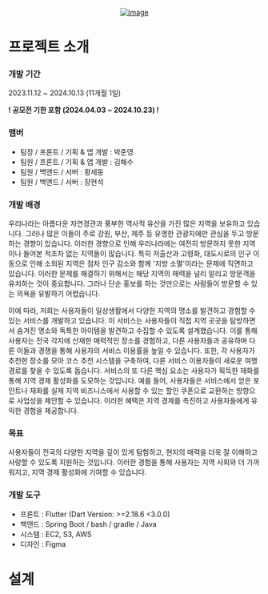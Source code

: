 <div align="center">
  
[![image](https://github.com/user-attachments/assets/77bd835a-7bef-4740-9451-e2ff0efee288)](https://apps.apple.com/kr/app/treg/id6478799797)

</div>

# 프로젝트 소개
### 개발 기간
2023.11.12 ~ 2024.10.13 (11개월 1일)

**! 공모전 기한 포함 (2024.04.03 ~ 2024.10.23) !**
### 맴버
- 팀장 / 프론트 / 기획 & 앱 개발 : 박준영
- 팀원 / 프론트 / 기획 & 앱 개발 : 김해수
- 팀원 / 백앤드 / 서버 : 황세동
- 팀원 / 백앤드 / 서버 : 장현석
### 개발 배경
 우리나라는 아름다운 자연경관과 풍부한 역사적 유산을 가진 많은 지역을 보유하고 있습니다. 그러나 많은 이들이 주로 강원, 부산, 제주 등 유명한 관광지에만 관심을 두고 방문하는 경향이 있습니다. 이러한 경향으로 인해 우리나라에는 여전히 방문하지 못한 지역이나 들어본 적조차 없는 지역들이 많습니다. 특히 저출산과 고령화, 대도시로의 인구 이동으로 인해 소외된 지역은 점차 인구 감소와 함께 '지방 소멸'이라는 문제에 직면하고 있습니다. 이러한 문제를 해결하기 위해서는 해당 지역의 매력을 널리 알리고 방문객을 유치하는 것이 중요합니다. 그러나 단순 홍보를 하는 것만으로는 사람들이 방문할 수 있는 의욕을 유발하기 어렵습니다. 

 이에 따라, 저희는 사용자들이 일상생활에서 다양한 지역의 명소를 발견하고 경험할 수 있는 서비스를 개발하고 있습니다. 이 서비스는 사용자들이 직접 지역 곳곳을 탐방하면서 숨겨진 명소와 독특한 아이템을 발견하고 수집할 수 있도록 설계했습니다. 이를 통해 사용자는 전국 각지에 산재한 매력적인 장소를 경험하고, 다른 사용자들과 공유하며 다른 이들과 경쟁을 통해 사용자의 서비스 이용률을 높일 수 있습니다. 또한, 각 사용자가 추천한 장소를 모아 코스 추천 시스템을 구축하여, 다른 서비스 이용자들이 새로운 여행 경로를 찾을 수 있도록 돕습니다. 서비스의 또 다른 핵심 요소는 사용자가 획득한 재화를 통해 지역 경제 활성화를 도모하는 것입니다. 예를 들어, 사용자들은 서비스에서 얻은 포인트나 재화를 실제 지역 비즈니스에서 사용할 수 있는 할인 쿠폰으로 교환하는 방향으로 사업성을 제안할 수 있습니다. 이러한 혜택은 지역 경제를 촉진하고 사용자들에게 유익한 경험을 제공합니다.

 ### 목표
 사용자들이 전국의 다양한 지역을 깊이 있게 탐험하고, 현지의 매력을 더욱 잘 이해하고 사랑할 수 있도록 지원하는 것입니다. 이러한 경험을 통해 사용자는 지역 사회와 더 가까워지고, 지역 경제 활성화에 기여할 수 있습니다.
 
### 개발 도구
- 프론트 : Flutter (Dart Version: >=2.18.6 <3.0.0)
- 백앤드 : Spring Boot / bash / gradle / Java
- 시스템 : EC2, S3, AWS
- 디자인 : Figma

# 설계
